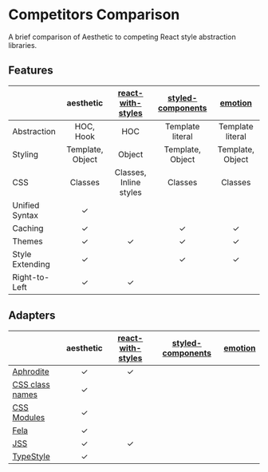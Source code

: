 # Competitors Comparison

A brief comparison of Aesthetic to competing React style abstraction libraries.

## Features

|                 |    aesthetic     | [react-with-styles][react-with-styles] | [styled-components][styled-components] | [emotion][emotion] |
| --------------- | :--------------: | :------------------------------------: | :------------------------------------: | :----------------: |
| Abstraction     |    HOC, Hook     |                  HOC                   |            Template literal            |  Template literal  |
| Styling         | Template, Object |                 Object                 |            Template, Object            |  Template, Object  |
| CSS             |     Classes      |         Classes, Inline styles         |                Classes                 |      Classes       |
| Unified Syntax  |        ✓         |                                        |                                        |                    |
| Caching         |        ✓         |                                        |                   ✓                    |         ✓          |
| Themes          |        ✓         |                   ✓                    |                   ✓                    |         ✓          |
| Style Extending |        ✓         |                                        |                   ✓                    |         ✓          |
| Right-to-Left   |        ✓         |                   ✓                    |                                        |                    |

## Adapters

|                                           | aesthetic | [react-with-styles][react-with-styles] | [styled-components][styled-components] | [emotion][emotion] |
| ----------------------------------------- | :-------: | :------------------------------------: | :------------------------------------: | :----------------: |
| [Aphrodite](./adapters/aphrodite.md)      |     ✓     |                   ✓                    |                                        |                    |
| [CSS class names](./style.md#class-names) |     ✓     |                                        |                                        |                    |
| [CSS Modules](./adapters/css-modules.md)  |     ✓     |                                        |                                        |                    |
| [Fela](./adapters/fela.md)                |     ✓     |                                        |                                        |                    |
| [JSS](./adapters/jss.md)                  |     ✓     |                   ✓                    |                                        |                    |
| [TypeStyle](./adapters/typestyle.md)      |     ✓     |                                        |                                        |                    |

[emotion]: https://github.com/emotion-js/emotion
[react-with-styles]: https://github.com/airbnb/react-with-styles
[styled-components]: https://github.com/styled-components/styled-components

